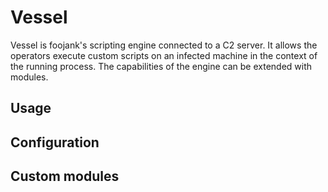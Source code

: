 # Vessel

Vessel is foojank's scripting engine connected to a C2 server. It allows the operators execute custom scripts
on an infected machine in the context of the running process. The capabilities of the engine can be extended with modules.

## Usage

## Configuration

## Custom modules
